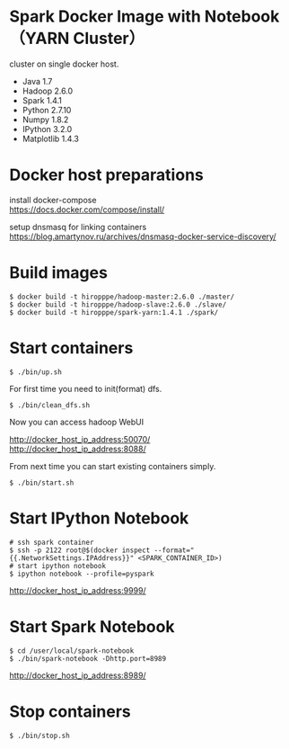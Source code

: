 # Spark Docker Image with Notebook（YARN Cluster）
cluster on single docker host.

* Java 1.7
* Hadoop 2.6.0
* Spark 1.4.1
* Python 2.7.10
* Numpy 1.8.2
* IPython 3.2.0
* Matplotlib 1.4.3

# Docker host preparations
install docker-compose  
<https://docs.docker.com/compose/install/>

setup dnsmasq for linking containers  
<https://blog.amartynov.ru/archives/dnsmasq-docker-service-discovery/>

# Build images
```
$ docker build -t hiropppe/hadoop-master:2.6.0 ./master/
$ docker build -t hiropppe/hadoop-slave:2.6.0 ./slave/
$ docker build -t hiropppe/spark-yarn:1.4.1 ./spark/
```

# Start containers
```
$ ./bin/up.sh
```
For first time you need to init(format) dfs.
```
$ ./bin/clean_dfs.sh
```
Now you can access hadoop WebUI

<http://docker_host_ip_address:50070/>  
<http://docker_host_ip_address:8088/>  

From next time you can start existing containers simply.
```
$ ./bin/start.sh
```

# Start IPython Notebook
```
# ssh spark container 
$ ssh -p 2122 root@$(docker inspect --format="{{.NetworkSettings.IPAddress}}" <SPARK_CONTAINER_ID>)
# start ipython notebook
$ ipython notebook --profile=pyspark
```
<http://docker_host_ip_address:9999/>

# Start Spark Notebook
```
$ cd /user/local/spark-notebook
$ ./bin/spark-notebook -Dhttp.port=8989
```
<http://docker_host_ip_address:8989/>

# Stop containers
```
$ ./bin/stop.sh
```
